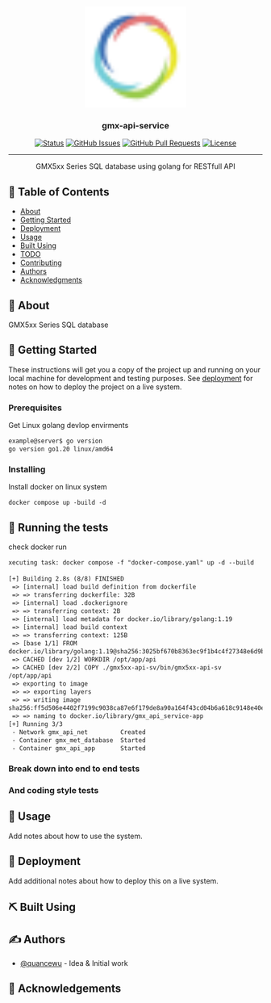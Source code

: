 <p align="center">
  <a href="" rel="noopener">
 <img width=200px height=200px src="https://github.com/quancewu/Gmx-api-service/blob/main/picture/favicon.svg" alt="Project logo"></a>
</p>

<h3 align="center">gmx-api-service</h3>

<div align="center">

[![Status](https://img.shields.io/badge/status-active-success.svg)]()
[![GitHub Issues](https://img.shields.io/github/issues/quancewu/Gmx-api-service.svg)](https://github.com/quancewu/Gmx-api-service/issues)
[![GitHub Pull Requests](https://img.shields.io/github/issues-pr/quancewu/Gmx-api-service.svg)](https://github.com/quancewu/Gmx-api-service/pulls)
[![License](https://img.shields.io/badge/license-MIT-blue.svg)](/LICENSE)

</div>

---

<p align="center"> GMX5xx Series SQL database using golang for RESTfull API
    <br> 
</p>

## 📝 Table of Contents

- [About](#about)
- [Getting Started](#getting_started)
- [Deployment](#deployment)
- [Usage](#usage)
- [Built Using](#built_using)
- [TODO](../TODO.md)
- [Contributing](../CONTRIBUTING.md)
- [Authors](#authors)
- [Acknowledgments](#acknowledgement)

## 🧐 About <a name = "about"></a>

GMX5xx Series SQL database

## 🏁 Getting Started <a name = "getting_started"></a>

These instructions will get you a copy of the project up and running on your local machine for development and testing purposes. See [deployment](#deployment) for notes on how to deploy the project on a live system.

### Prerequisites

Get Linux golang devlop envirments

```
example@server$ go version
go version go1.20 linux/amd64
```

### Installing

Install docker on linux system

```
docker compose up -build -d
```


## 🔧 Running the tests <a name = "tests"></a>

check docker run

```
xecuting task: docker compose -f "docker-compose.yaml" up -d --build 

[+] Building 2.8s (8/8) FINISHED
 => [internal] load build definition from dockerfile                                                                                                                    
 => => transferring dockerfile: 32B                                                                                                                                     
 => [internal] load .dockerignore                                                                                                                                       
 => => transferring context: 2B                                                                                                                                         
 => [internal] load metadata for docker.io/library/golang:1.19                                                                                                          
 => [internal] load build context                                                                                                                                       
 => => transferring context: 125B                                                                                                                                       
 => [base 1/1] FROM docker.io/library/golang:1.19@sha256:3025bf670b8363ec9f1b4c4f27348e6d9b7fec607c47e401e40df816853e743a                                               
 => CACHED [dev 1/2] WORKDIR /opt/app/api                                                                                                                               
 => CACHED [dev 2/2] COPY ./gmx5xx-api-sv/bin/gmx5xx-api-sv /opt/app/api                                                                                                
 => exporting to image                                                                                                                                                  
 => => exporting layers                                                                                                                                                 
 => => writing image sha256:ff5d506e4402f7199c9038ca87e6f179de8a90a164f43cd04b6a618c9148e40e                                                                            
 => => naming to docker.io/library/gmx_api_service-app                                                                                                                  
[+] Running 3/3
 - Network gmx_api_net         Created                                                                                                                                  
 - Container gmx_met_database  Started                                                                                                                                  
 - Container gmx_api_app       Started
```

### Break down into end to end tests


### And coding style tests



## 🎈 Usage <a name="usage"></a>

Add notes about how to use the system.

## 🚀 Deployment <a name = "deployment"></a>

Add additional notes about how to deploy this on a live system.

## ⛏️ Built Using <a name = "built_using"></a>

## ✍️ Authors <a name = "authors"></a>

- [@quancewu](https://github.com/quancewu) - Idea & Initial work

## 🎉 Acknowledgements <a name = "acknowledgement"></a>

